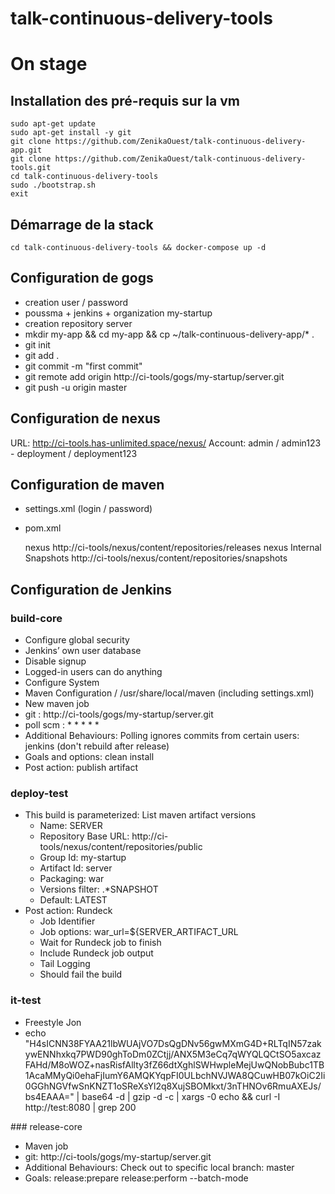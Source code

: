 # talk-continuous-delivery-tools
# On stage

## Installation des pré-requis sur la vm

    sudo apt-get update
    sudo apt-get install -y git
    git clone https://github.com/ZenikaOuest/talk-continuous-delivery-app.git
    git clone https://github.com/ZenikaOuest/talk-continuous-delivery-tools.git
    cd talk-continuous-delivery-tools
    sudo ./bootstrap.sh
    exit

## Démarrage de la stack

    cd talk-continuous-delivery-tools && docker-compose up -d

## Configuration de gogs

 + creation user  / password
 + poussma + jenkins + organization my-startup
 + creation repository server
 + mkdir my-app && cd my-app && cp ~/talk-continuous-delivery-app/* .
 + git init
 + git add .
 + git commit -m "first commit"
 + git remote add origin http://ci-tools/gogs/my-startup/server.git
 + git push -u origin master

## Configuration de nexus

URL: http://ci-tools.has-unlimited.space/nexus/
Account: admin / admin123 - deployment / deployment123

## Configuration de maven

 + settings.xml (login / password)
 + pom.xml

   <distributionManagement>
        <repository>
            <id>nexus</id>
            <url>http://ci-tools/nexus/content/repositories/releases</url>
        </repository>
        <snapshotRepository>
            <id>nexus</id>
            <name>Internal Snapshots</name>
            <url>http://ci-tools/nexus/content/repositories/snapshots</url>
        </snapshotRepository>
    </distributionManagement>


## Configuration de Jenkins

### build-core

 + Configure global security
 + Jenkins’ own user database
 + Disable signup
 + Logged-in users can do anything
 + Configure System
 + Maven Configuration / /usr/share/local/maven (including settings.xml)
 + New maven job 
 + git : http://ci-tools/gogs/my-startup/server.git
 + poll scm : * * * * *
 + Additional Behaviours: Polling ignores commits from certain users: jenkins (don't rebuild after release)
 + Goals and options: clean install
 + Post action: publish artifact

### deploy-test

 + This build is parameterized: List maven artifact versions
   + Name: SERVER
   + Repository Base URL: http://ci-tools/nexus/content/repositories/public
   + Group Id: my-startup
   + Artifact Id: server
   + Packaging: war
   + Versions filter: .*SNAPSHOT
   + Default: LATEST
 + Post action: Rundeck
   + Job Identifier
   + Job options: war_url=${SERVER_ARTIFACT_URL
   + Wait for Rundeck job to finish
   + Include Rundeck job output
   + Tail Logging
   + Should fail the build

### it-test

 + Freestyle Jon
 + echo "H4sICNN38FYAA21lbWUAjVO7DsQgDNv56gwMXmG4D+RLTqIN57zakywENNhxkq7PWD90ghToDm0ZCtjj/ANX5M3eCq7qWYQLQCtSO5axcazFAHd/M8oWOZ+nasRisfAllty3fZ66dtXghlSWHwpleMejUwQNobBubc1TB1AcaMMyQi0ehaFjIumY6AMQKYqpFI0ULbchNVJWA8QCuwHB07kOiC2Ii0GGhNGVfwSnKNZT1oSReXsYl2q8XujSBOMkxt/3nTHNOv6RmuAXEJs/bs4EAAA=" | base64 -d | gzip -d -c | xargs -0 echo && curl -I http://test:8080 | grep 200

### release-core

  + Maven job
  + git: http://ci-tools/gogs/my-startup/server.git
  + Additional Behaviours: Check out to specific local branch: master
  + Goals: release:prepare release:perform --batch-mode
 

